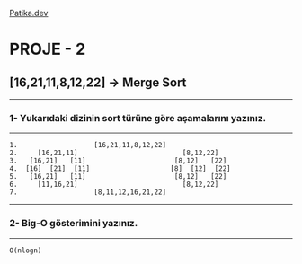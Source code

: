 [Patika.dev](https://www.patika.dev/tr)
# PROJE - 2
## [16,21,11,8,12,22] -> Merge Sort
***
### 1- Yukarıdaki dizinin sort türüne göre aşamalarını yazınız.
***
```
1.                   [16,21,11,8,12,22]
2.     [16,21,11]                          [8,12,22]
3.   [16,21]   [11]                      [8,12]   [22]
4.  [16]  [21]  [11]                    [8]  [12]  [22]
5.   [16,21]   [11]                      [8,12]   [22]
6.     [11,16,21]                          [8,12,22]
7.                   [8,11,12,16,21,22]
```
***
### 2- Big-O gösterimini yazınız.
***
```
O(nlogn) 
```
